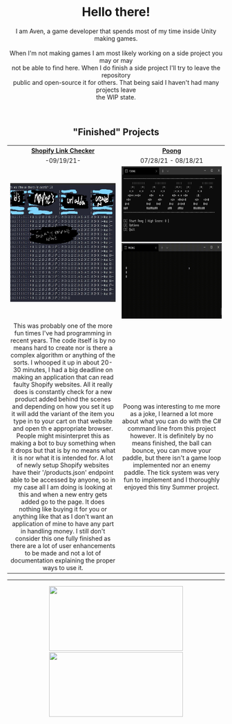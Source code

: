 <h1 align="center">
  Hello there!
</h1>

<p align="center">
  I am Aven, a game developer that spends most of my time inside Unity making games.  <br> <br>
  When I'm not making games I am most likely working on a side project you may or may <br>
  not be able to find here. When I do finish a side project I'll try to leave the repository  <br>
  public and open-source it for others. That being said I haven't had many projects leave <br>
  the WIP state.
</p>
<br>
<h2 align="center">
  "Finished" Projects
</h2>

<table align="center">
	<tr>
		<th><a href="https://github.com/TheAvonian/ShopifyLinkChecker">Shopify Link Checker</a></th>
		<th><a href="https://github.com/TheAvonian/PongAdvanced">Poong</a></th>
	</tr>
	<tr>
		<td align="center">-09/19/21-</td>
		<td align="center">07/28/21 - 08/18/21</td>
	</tr>
	<tr>
		<td align="center"><img width="620" height="275" src="shopifyImage.png"></td>
		<td align="center"><img width="540" height="175" src="poongImage1.png"><br><img width="540" height="175" src="poongImage2.gif"</td>
	</tr>
	<tr>
		<td align="center" width="540">
	This was probably one of the more fun times I've had programming in recent years. The 
	code itself is by no means hard to create nor is there a complex algorithm or anything 
	of the sorts. I whooped it up in about 20-30 minutes, I had a big deadline on making an
	application that can read faulty Shopify websites. All it really does is constantly check 
	for a new product added behind the scenes and depending on how you set it up it will add
	the variant of the item you type in to your cart on that website and open th e appropriate
	browser. People might misinterpret this as making a bot to buy something when it drops but
	that is by no means what it is nor what it is intended for. A lot of newly setup Shopify 
	websites have their '/products.json' endpoint able to be accessed by anyone, so in my case
	all I am doing is looking at this and when a new entry gets added go to the page. It does 
	nothing like buying it for you or anything like that as I don't want an application of 
	mine to have any part in handling money. I still don't consider this one fully finished 
	as there are a lot of user enhancements to be made and not a lot of documentation
	explaining the proper ways to use it. 
		</td>
		<td align="center" width="540">
	Poong was interesting to me more as a joke, I learned a lot more about what you can do with
	the C# command line from this project however. It is definitely by no means finished, the ball
	can bounce, you can move your paddle, but there isn't a game loop implemented nor an enemy paddle.
	The tick system was very fun to implement and I thoroughly enjoyed this tiny Summer project.
	</tr>
</table>
<hr>
<p align="center">
  <img width="310" height="150" src="https://github-readme-stats.vercel.app/api?username=theavonian&show_icons=true&theme=material-palenight&count_private=true&hide=stars,prs,issues,contribs&border_radius=50&hide_border=true&include_all_commits=true&hide_rank=true&custom_title=Aven's&nbsp;Stats">
  <img width="310" height="150" src="https://github-readme-stats.vercel.app/api/top-langs/?username=theavonian&layout=compact&theme=material-palenight&hide_border=true&border_radius=50">
</p>
